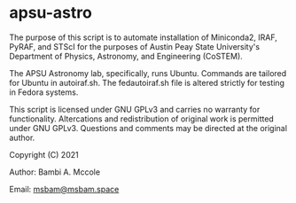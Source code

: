# apsu-astro

The purpose of this script is to automate installation of Miniconda2, IRAF, PyRAF, and STScI for the purposes of Austin Peay State University's Department of Physics, Astronomy, and Engineering (CoSTEM).

The APSU Astronomy lab, specifically, runs Ubuntu. Commands are tailored for Ubuntu in autoiraf.sh.
The fedautoiraf.sh file is altered strictly for testing in Fedora systems.

This script is licensed under GNU GPLv3 and carries no warranty for functionality.
Altercations and redistribution of original work is permitted under GNU GPLv3.
Questions and comments may be directed at the original author.

Copyright (C) 2021

Author: Bambi A. Mccole 

Email: msbam@msbam.space 
